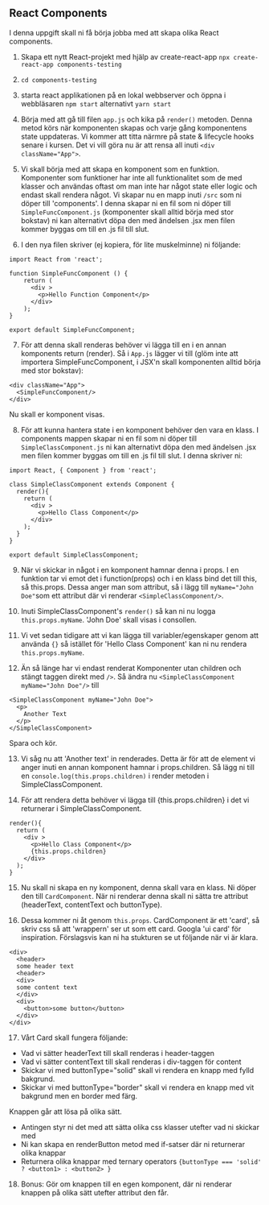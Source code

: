 ## React Components

I denna uppgift skall ni få börja jobba med att skapa olika React components.

1. Skapa ett nytt React-projekt med hjälp av create-react-app ```npx create-react-app components-testing```

1. ```cd components-testing```

1. starta react applikationen på en lokal webbserver och öppna i webbläsaren ```npm start``` alternativt ```yarn start```

1. Börja med att gå till filen ```app.js``` och kika på ```render()``` metoden. Denna metod körs när komponenten skapas och varje gång komponentens state uppdateras. Vi kommer att titta närmre på state & lifecycle hooks senare i kursen. Det vi vill göra nu är att rensa all inuti ```<div className="App">```.

1. Vi skall börja med att skapa en komponent som en funktion. Komponenter som funktioner har inte all funktionalitet som de med klasser och användas oftast om man inte har något state eller logic och endast skall rendera något. Vi skapar nu en mapp inuti ```/src``` som ni döper till 'components'. I denna skapar ni en fil som ni döper till ```SimpleFuncComponent.js``` (komponenter skall alltid börja med stor bokstav) ni kan alternativt döpa den med ändelsen .jsx men filen kommer byggas om till en .js fil till slut.

1. I den nya filen skriver (ej kopiera, för lite muskelminne) ni följande:

```
import React from 'react';

function SimpleFuncComponent () {
    return (
      <div >
        <p>Hello Function Component</p>
      </div>
    );
}

export default SimpleFuncComponent;
```

7. För att denna skall renderas behöver vi lägga till en i en annan komponents return (render). Så i ```App.js``` lägger vi till (glöm inte att importera SimpleFuncComponent, i JSX'n skall komponenten alltid börja med stor bokstav):
```
<div className="App">
  <SimpleFuncComponent/>
</div>
```
Nu skall er komponent visas.

8. För att kunna hantera state i en komponent behöver den vara en klass. I components mappen skapar ni en fil som ni döper till ```SimpleClassComponent.js``` ni kan alternativt döpa den med ändelsen .jsx men filen kommer byggas om till en .js fil till slut. I denna skriver ni:
```
import React, { Component } from 'react';

class SimpleClassComponent extends Component {
  render(){
    return (
      <div >
        <p>Hello Class Component</p>
      </div>
    );
  }
}

export default SimpleClassComponent;
```

9. När vi skickar in något i en komponent hamnar denna i props. I en funktion tar vi emot det i function(props) och i en klass bind det till this, så this.props. Dessa anger man som attribut, så i lägg till ```myName="John Doe"```som ett attribut där vi renderar ```<SimpleClassComponent/>```.

10. Inuti SimpleClassComponent's ```render()``` så kan ni nu logga ```this.props.myName```. 'John Doe' skall visas i consollen.

11. Vi vet sedan tidigare att vi kan lägga till variabler/egenskaper genom att använda ```{}``` så istället för 'Hello Class Component' kan ni nu rendera ```this.props.myName```.

12. Än så länge har vi endast renderat Komponenter utan children och stängt taggen direkt med ```/>```. Så ändra nu ```<SimpleClassComponent myName="John Doe"/>``` till
```
<SimpleClassComponent myName="John Doe">
  <p>
    Another Text
  </p>
</SimpleClassComponent>
```
Spara och kör.

13. Vi såg nu att 'Another text' in renderades. Detta är för att de element vi anger inuti en annan komponent hamnar i props.children. Så lägg ni till en ```console.log(this.props.children)``` i render metoden i SimpleClassComponent.

14. För att rendera detta behöver vi lägga till {this.props.children} i det vi returnerar i SimpleClassComponent.
```
render(){
  return (
    <div >
      <p>Hello Class Component</p>
      {this.props.children}
    </div>
  );
}
```
15. Nu skall ni skapa en ny komponent, denna skall vara en klass. Ni döper den till ```CardComponent```. När ni renderar denna skall ni sätta tre attribut (headerText, contentText och buttonType).

16. Dessa kommer ni åt genom ```this.props```. CardComponent är ett 'card', så skriv css så att 'wrappern' ser ut som ett card. Googla 'ui card' för inspiration. Förslagsvis kan ni ha stukturen se ut följande när vi är klara.
```
<div>
  <header>
  some header text
  <header>
  <div>
  some content text
  </div>
  <div>
    <button>some button</button>
  </div>
</div>
```
17. Vårt Card skall fungera följande:
* Vad vi sätter headerText till skall renderas i header-taggen
* Vad vi sätter contentText till skall renderas i div-taggen för content
* Skickar vi med buttonType="solid" skall vi rendera en knapp med fylld bakgrund.
* Skickar vi med buttonType="border" skall vi rendera en knapp med vit bakgrund men en border med färg.

Knappen går att lösa på olika sätt.
* Antingen styr ni det med att sätta olika css klasser utefter vad ni skickar med
* Ni kan skapa en renderButton metod med if-satser där ni returnerar olika knappar
* Returnera olika knappar med ternary operators ```{buttonType === 'solid' ? <button1> : <button2> }```

18. Bonus: Gör om knappen till en egen komponent, där ni renderar knappen på olika sätt utefter attribut den får.
